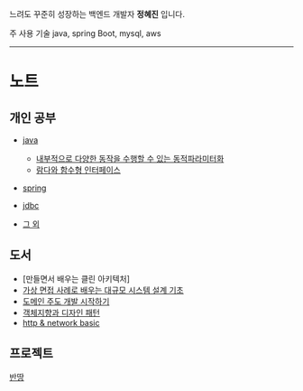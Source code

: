
느려도 꾸준히 성장하는 백엔드 개발자 **정혜진** 입니다.

주 사용 기술
java, spring Boot, mysql, aws

---
# 노트
## 개인 공부
- [java](https://github.com/summerr0-0/java)
  - [내부적으로 다양한 동작을 수행할 수 있는 동적파라미터화](https://github.com/summerr0-0/java/blob/main/summary/2.Behavior_Parameterization.md)
  - [람다와 함수형 인터페이스](https://github.com/summerr0-0/java/blob/main/summary/3.Lambda_Expression.md) 

- [spring](https://github.com/summerr0-0/spring) 
- [jdbc](https://github.com/summerr0-0/spring-db/blob/main/README.md)
- [그 외](https://github.com/summerr0-0/til/tree/main)

## 도서
- [만들면서 배우는 클린 아키텍처]
- [가상 면접 사례로 배우는 대규모 시스템 설계 기초](https://github.com/Good-Developer-9492/RGD-Study/tree/main/%EB%8C%80%EA%B7%9C%EB%AA%A8%20%EC%8B%9C%EC%8A%A4%ED%85%9C%20%EC%84%A4%EA%B3%84%20%EA%B8%B0%EC%B4%88)
- [도메인 주도 개발 시작하기](https://github.com/Good-Developer-9492/RGD-Study/tree/main/%EB%8F%84%EB%A9%94%EC%9D%B8%EC%A3%BC%EB%8F%84%EA%B0%9C%EB%B0%9C%EC%8B%9C%EC%9E%91%ED%95%98%EA%B8%B0)
- [객체지향과 디자인 패턴](https://github.com/Good-Developer-9492/RGD-Study/tree/main/%EA%B0%9D%EC%B2%B4%EC%A7%80%ED%96%A5%EA%B3%BC%20%EB%94%94%EC%9E%90%EC%9D%B8%ED%8C%A8%ED%84%B4)
- [http & network basic](https://github.com/Good-Developer-9492/RGD-Study/tree/main/HTTP%20%26%20Network%20Basic)


## 프로젝트
[반땅](https://github.com/summerr0-0/banttang-introduction-page)

<!---
summerr0-0/summerr0-0 is a ✨ special ✨ repository because its `README.md` (this file) appears on your GitHub profile.
You can click the Preview link to take a look at your changes.
--->
